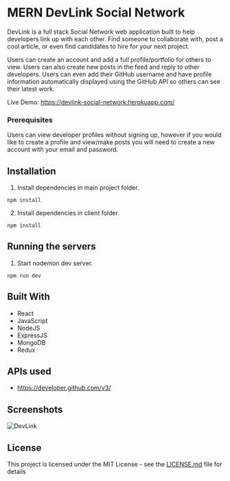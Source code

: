 # MERN DevLink Social Network

DevLink is a full stack Social Network web application built to help developers link up with each other. Find someone to collaborate with, post a cool article, or even find candidates to hire for your next project.

Users can create an account and add a full profile/portfolio for others to view. Users can also create new posts in the feed and reply to other developers. Users can even add their GitHub username and have profile information automatically displayed using the GitHub API so others can see their latest work.

Live Demo: https://devlink-social-network.herokuapp.com/

### Prerequisites

Users can view developer profiles without signing up, however if you would like to create a profile and view/make posts you will need to create
a new account with your email and password.

## Installation

1. Install dependencies in main project folder.

```
npm install
```

2. Install dependencies in client folder.

```
npm install
```

## Running the servers

1. Start nodemon dev server.

```
npm run dev
```

## Built With

- React
- JavaScript
- NodeJS
- ExpressJS
- MongoDB
- Redux

## APIs used

- https://developer.github.com/v3/

## Screenshots

![DevLink](https://i.imgur.com/eUO3Ryw.jpg "DevLink landing page")

## License

This project is licensed under the MIT License - see the [LICENSE.md](LICENSE.md) file for details
